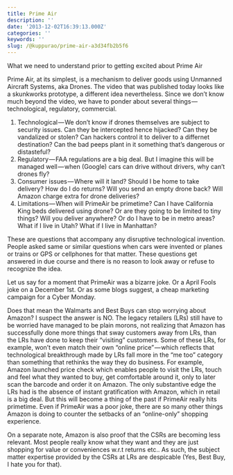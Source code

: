 ```yaml
---
title: Prime Air
description: ''
date: '2013-12-02T16:39:13.000Z'
categories: ''
keywords: ''
slug: /@kuppurao/prime-air-a3d34fb2b5f6
---
```


What we need to understand prior to getting excited about Prime Air

Prime Air, at its simplest, is a mechanism to deliver goods using Unmanned Aircraft Systems, aka Drones. The video that was published today looks like a skunkworks prototype, a different idea nevertheless. Since we don’t know much beyond the video, we have to ponder about several things — technological, regulatory, commercial.

1.  Technological — We don’t know if drones themselves are subject to security issues. Can they be intercepted hence hijacked? Can they be vandalized or stolen? Can hackers control it to deliver to a differnet destination? Can the bad peeps plant in it something that’s dangerous or distasteful?
2.  Regulatory — FAA regulations are a big deal. But I imagine this will be managed well — when (Google) cars can drive without drivers, why can’t drones fly?
3.  Consumer issues — Where will it land? Should I be home to take delivery? How do I do returns? Will you send an empty drone back? Will Amazon charge extra for drone deliveries?
4.  Limitations — When will PrimeAir be primetime? Can I have California King beds delivered using drone? Or are they going to be limited to tiny things? Will you deliver anywhere? Or do I have to be in metro areas? What if I live in Utah? What if I live in Manhattan?

These are questions that accompany any disruptive technological invention. People asked same or similar questions when cars were invented or planes or trains or GPS or cellphones for that matter. These questions get answered in due course and there is no reason to look away or refuse to recognize the idea.

Let us say for a moment that PrimeAir was a bizarre joke. Or a April Fools joke on a December 1st. Or as some blogs suggest, a cheap marketing campaign for a Cyber Monday.

Does that mean the Walmarts and Best Buys can stop worrying about Amazon? I suspect the answer is NO. The legacy retailers (LRs) still have to be worried have managed to be plain morons, not realizing that Amazon has successfully done more things that sway customers away from LRs, than the LRs have done to keep their “visiting” customers. Some of these LRs, for example, won’t even match their own “online price” — which reflects that technological breakthrough made by LRs fall more in the “me too” category than something that rethinks the way they do business. For example, Amazon launched price check which enables people to visit the LRs, touch and feel what they wanted to buy, get comfortable around it, only to later scan the barcode and order it on Amazon. The only substantive edge the LRs had is the absence of instant gratification with Amazon, which in retail is a big deal. But this will become a thing of the past if PrimeAir really hits primetime. Even if PrimeAir was a poor joke, there are so many other things Amazon is doing to counter the setbacks of an “online-only” shopping experience.

On a separate note, Amazon is also proof that the CSRs are becoming less relevant. Most people really know what they want and they are just shopping for value or conveniences w.r.t returns etc.. As such, the subject matter expertise provided by the CSRs at LRs are despicable (Yes, Best Buy, I hate you for that).